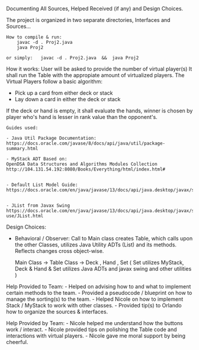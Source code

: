 <!--
    Francisco J. Melendez Laureano
    CCOM-4029 : Java Project 2 (Rummy Card Game)
    Professor: Patricia Ordonez
-->



Documenting All Sources, Helped Received (if any) and Design Choices.

The project is organized in two separate directories, Interfaces and Sources...

    How to compile & run:
        javac -d . Proj2.java
        java Proj2

    or simply:   javac -d . Proj2.java  &&  java Proj2


How it works:
User will be asked to provide the number of virtual player(s)
It shall run the Table with the appropiate amount of virtualized players.
The Virtual Players follow a basic algorithm:
* Pick up a card from either deck or stack
* Lay down a card in either the deck or stack

If the deck or hand is empty, it shall evaluate the hands,
winner is chosen by player who's hand is lesser in rank value than the opponent's.



    Guides used:

    - Java Util Package Documentation:
    https://docs.oracle.com/javase/8/docs/api/java/util/package-summary.html

    - MyStack ADT Based on:
    OpenDSA Data Structures and Algorithms Modules Collection
    http://104.131.54.192:8080/Books/Everything/html/index.html#


    - Default List Model Guide:
    https://docs.oracle.com/en/java/javase/13/docs/api/java.desktop/javax/swing/DefaultListModel.html


    - JList from Javax Swing
    https://docs.oracle.com/en/java/javase/13/docs/api/java.desktop/javax/swing/class-use/JList.html



Design Choices:

- Behavioral / Observer:
Call to Main class creates Table, which calls upon the other Classes,
utilizes Java Utility ADTs (List) and its methods. Reflects changes cross object-wise.


    Main Class
        -> Table Class
            -> Deck , Hand , Set ( Set utilizes MyStack, 
                                Deck & Hand & Set utilizes Java ADTs
                                and javax swing and other utilities )



Help Provided to Team:
    - Helped on advising how to and what to implement certain methods to the team.
    - Provided a pseudocode / blueprint on how to manage the sorting(s) to the team.
    - Helped Nicole on how to implement Stack / MyStack to work with other classes.
    - Provided tip(s) to Orlando how to organize the sources & interfaces.

Help Provided by Team:
    - Nicole helped me understand how the buttons work / interact.
    - Nicole provided tips on polishing the Table code and interactions with virtual players.
    - Nicole gave me moral support by being cheerful.